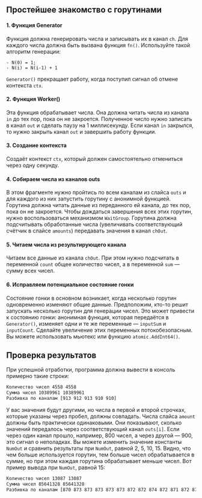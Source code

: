 ## Простейшее знакомство с горутинами 

#### **1. Функция Generator**
Функция должна генерировать числа и записывать их в канал `ch`. Для каждого числа должна быть вызвана функция `fn()`. Используйте такой алгоритм генерации:

```
- N(0) = 1;
- N(i) = N(i-1) + 1
```
`Generator()` прекращает работу, когда поступил сигнал об отмене контекста `ctx`.

#### **2. Функция Worker()**
Эта функция обрабатывает числа. Она должна читать числа из канала `in` до тех пор, пока он не закроется. Полученное число нужно записать в канал `out` и сделать паузу на 1 миллисекунду. Если канал `in` закрылся, то нужно закрыть канал `out` и завершить работу функции.

#### **3. Создание контекста**
Создаёт контекст `ctx`, который должен самостоятельно отмениться через одну секунду.

#### **4. Собираем числа из каналов outs**
В этом фрагменте нужно пройтись по всем каналам из слайса `outs` и для каждого из них запустить горутину с анонимной функцией. Горутина должна читать данные из переданного ей канала, до тех пор, пока он не закроется. Чтобы дождаться завершения всех этих горутин, нужно воспользоваться механизмом `WaitGroup`. Горутина должна подсчитывать обработанные числа (увеличивать соответствующий счётчик в слайсе `amounts`) передавать значения в канал `chOut`.

#### **5. Читаем числа из результирующего канала**
Читаем все данные из канала `chOut`. При этом нужно подсчитать в переменной `count` общее количество чисел, а в переменной `sum` — сумму всех чисел.

#### 6. **Исправляем потенциальное состояние гонки**
Состояние гонки в основном возникает, когда несколько горутин одновременно изменяют общие данные. Предположим, кто-то решит запускать несколько горутин для генерации чисел. Это может привести к состоянию гонки: анонимная функция, которая передаётся в <code>Generator()</code>, изменяет одни и те же переменные — <code>inputSum</code> и <code>inputCount</code>. Сделайте увеличение этих переменных потокобезопасным. Вы можете использовать мьютекс или функцию <code>atomic.AddInt64()</code>.
</details>

## Проверка результатов
При успешной отработки, программа должна вывести в консоль примерно такие строки:
```txt
Количество чисел 4558 4558
Сумма чисел 10389961 10389961
Разбивка по каналам [913 912 913 910 910]
```

У вас значения будут другими, но числа в первой и второй строчках, которые указаны через пробел, должны совпадать. Числа слайса `amount` должны быть практически одинаковыми. Они показывают, сколько значений передалось через соответствующий канал `outs[i]`. Если через один канал прошло, например, 800 чисел, а через другой — 900, это сигнал о неполадках.
Вы можете изменить значение константы `NumOut` и сравнить результаты при `NumOut`, равной 2, 5, 10, 15. Видно, что чем больше используется горутин, тем больше чисел обрабатывается в сумме, но при этом каждая горутина обрабатывает меньше чисел. Вот пример вывода при `NumOut`, равной 15:

```txt
Количество чисел 13087 13087
Сумма чисел 85641328 85641328
Разбивка по каналам [870 873 873 873 873 873 872 872 874 872 871 872 874 871 874]
```
